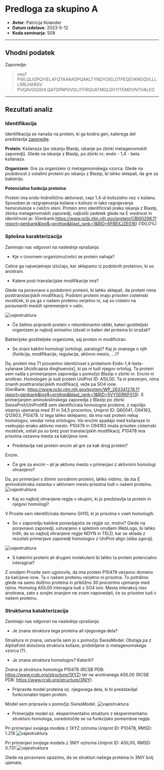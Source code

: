 # Predloga za skupino A


- **Avtor**: Patricija Kolander
- **Datum izdelave**: 2023-5-12
- **Koda seminarja**: S08

---
## Vhodni podatek

Zaporedje: 

>seq1
PWLQLIGPQYIELAFQTAARADPQAKLTYNDYDIELDTPEQEVKRGQVLLLLRRLHARGV
PVQAVGIQSHLQATGPRPGVGLITFIRQVATMGLDVYITEMDVNTHALEG


---
## Rezultati analiz

### Identifikacija
Identifikacija se nanaša na protein, ki ga kodira gen, katerega del predstavlja  [zaporedje](#vhodni-podatek).

**Protein**: Ksilanaza (po iskanju Blastp, iskanje po zbirki metagenomskih zaporedji). Glede na iskanje z Blastp, po zbirki nr; endo - 1,4 - beta ksilanaza.

**Organizem**: Gre za organizem iz metagenomskega vzorca. Glede na podobnost z ostalimi proteini po iskanju z Blastp, bi lahko sklepali, da  gre za bakterijo.

**Potencialna funkcija proteina**: 

Protein ima  endo-hidrolitično aktivnost, cepi 1,4-d-ksilozidno vez v ksilanu. Sposoben je razgrajevanja ksilana v ksilozo in tako ragrajevanja hemiceluloze v celični steni.
Protein smo identificirali preko iskanja z Blastp, zbirka metagenomskih zaporedji, najbolši zadetek glede na E vrednost in  identičnost je: (Genbank:https://www.ncbi.nlm.nih.gov/protein/CBI00298.1?report=genbank&log$=prottop&blast_rank=1&RID=6FBEXJZE016) (100,0%)

### Splošna karakterizacija
Zanimajo nas odgovori na naslednja vprašanja:

- Kje v izvornem organizmu/celici se protein nahaja?

Celice ga najverjetneje izločajo, kar sklepamo iz podobnih proteinov, ki so anotirani.

- Katere post-translacijske modifikacije ima?

Glede na poravnavo s podobnimi proteini, bi lahko sklepali, da protein nima posttranslacijskih modifikacij. Podobni proteini imajo prisoten cisteinski mostiček, ki pa ga v našem proteinu verjetno ni, saj so cisteini na poravnanih mestih spremenjeni v valin.

![vajestruktura](s08-Poravnava-cisteinski-mosticki.png)

- Če želimo pripraviti protein v rekombinantni obliki, kateri gostiteljski organizem je najbolj smiselno izbrati in kateri del proteina bi izražali?

Bakterijske gostiteljske organizme, saj protein ni modificiran.

- So znani kakšni homologi (ortologi, paralogi)? Kaj je znanega o njih (funkcija, modifikacije, regulacija, aktivno mesto, ...)? 

Da, protein ima 71 procentno identičnost s proteinom Endo-1,4-beta-xylanase [Acidicapsa dinghuensis], ki pa ni tudi njegov ortolog. Ta protein sem našla s primerjanjem zaporedja s pomočjo Blastp v zbirki nr. Encim ni anotiran.
Homologen je tudi protein UniProt ID: A5IL00. Ta ni preverjen, nima znanih posttranslacijskih modifikacij, veže pa SO4 ione.  
(GenBank: https://www.ncbi.nlm.nih.gov/protein/WP_263341278.1?report=genbank&log$=prottop&blast_rank=1&RID=5VY0DRKF013).
S primerjanjem aminokislinskega zaporedja z Blastp po zbirki SwissProt/UniProtKB sem identificirala homologne proteine, z najvišjo stopnjo ujemanja med 31 in 34,5 procentov, Uniprot ID: Q60041, O94163, Q12603, P10478. Iz tega lahko sklepamo, da ima naš protein nekaj homologov, vendar nima ortologov.
Vsi encimi spadajo med ksilanaze in vsebujejo enako aktivno mesto. P10478 in O94163 imata prisoten cisteinski mostiček, ostali pa so brez post translacijskih modifikacij. P10478 ima prisotna vezavna mesta za kalcijeve ione.

- Predstavlja naš protein encim ali gre za kak drug protein? 

Encim.

- Če gre za encim – ali je aktivno mesto v primerjavi z aktivnimi homologi ohranjeno?

Da, po primerjavi s štirimi sorodnimi proteini, lahko vidimo, da sta E aminokislinska ostanka v aktivnem mestu prisotna tudi v našem proteinu.
![vajestruktura](s08-Poravnava-aktivno-mesto.png)

- Kaj so najbolj ohranjene regije v skupini, ki jo predstavlja ta protein in njegovi homologi? 

V Prosite sem identificirala domeno GH10, ki je prisotna v vseh homologih.

- So v zaporedju kakšne ponavljajoče se regije oz. motivi? 
Glede na poravnavo zaporedji, ustvarjeno s spletnim orodjem WebLogo, bi lahko trdili, da so najbolj ohranjene regije NDYN in TELD, kar se sklada z rezultati primerjave zaporedji homologov z UniProt align (slika zgoraj).

![vajestruktura](s08-Slika-weblogo-regije.png)

- S katerimi proteini ali drugimi molekulami bi lahko ta protein potencialno interagiral?

Z orodjem Prosite sem ugotovila, da ima protein P10478 vezavno domeno za kalcijeve ione. Ta v našem proteinu verjetno ni prisotna. To potrdimo glede na samo dolžino proteina in približno 30 procentno ujemanje med njima. Homolog A5IL00 interagira tudi s SO4 ioni. Mesta interakcij niso anotirana, zato s svojim znanjem ne znam napovedati, če so prisotne tudi v našem proteinu.

### Strukturna katakterizacija
Zanimajo nas odgovori na naslednja vprašanja:

- Je znana struktura tega proteina ali njegovega dela? 

Struktura ni znana, ustvarila sem jo s pomočjo SwissModel. Obstaja pa z AlphaFold določena struktura ksilaze, pridobljene iz metagenomskega vzorca (?).

- Je znana struktura homologov? Katerih?

Znana je struktura homologa P10478 (RCSB PDB: https://www.rcsb.org/structure/1XYZ) ter ne anotiranega A5IL00 (RCSB PDB: https://www.rcsb.org/structure/3NIY).


- Pripravite model proteina oz. njegovega dela, ki bi predstavljal funkcionalen topen protein.

Model sem pripravila s pomočjo SwissModel. 
![vajestruktura](s08-swissmodel-struktura.png)


- Primerjajte model oz. eksperimentalno strukturo z eksperimentalno strukturo homologa, osredotočite se na funkcijsko pomembne regije.

Pri primerjavi svojega modela z 1XYZ oziroma Uniprot ID: P10478, RMSD: 1.218
![vajestruktura](s08-poravnava-1xyz.png)

Pri primerjavi svojega modela z 3NIY oziroma Uniprot ID: A5IL00, RMSD: 0.731
![vajestruktura](s08-poravnava-3niy.png)

Glede na poravnavo opazimo, da se strukturi našega proteina in 3NIY bolj ujemata. 